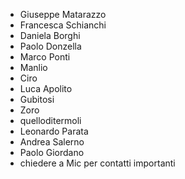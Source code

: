 ---
---
- Giuseppe Matarazzo
- Francesca Schianchi
- Daniela Borghi
- Paolo Donzella
- Marco Ponti
- Manlio
- Ciro
- Luca Apolito
- Gubitosi
- Zoro
- quelloditermoli
- Leonardo Parata
- Andrea Salerno
- Paolo Giordano
- chiedere a Mic per contatti importanti
